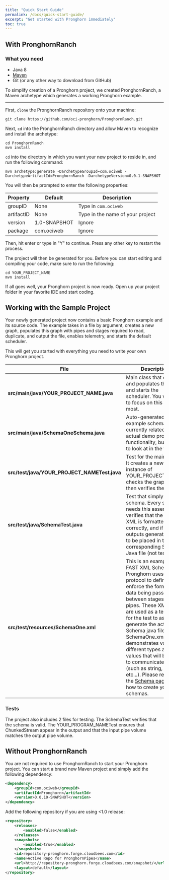 ```yaml
---
title: "Quick Start Guide"
permalink: /docs/quick-start-guide/
excerpt: "Get started with Pronghorn immediately"
toc: true
---
```

## With PronghornRanch
### What you need
* Java 8
* [Maven](https://maven.apache.org/)
* Git (or any other way to download from GitHub)

To simplify creation of a Pronghorn project, we created PronghornRanch, a Maven archetype which generates a working Pronghorn example.

***


First, `clone` the PronghornRanch repository onto your machine:

```
git clone https://github.com/oci-pronghorn/PronghornRanch.git
```

Next, `cd` into the PronghornRanch directory and allow Maven to recognize and install the archetype:

```
cd PronghornRanch
mvn install
```

`cd` into the directory in which you want your new project to reside in, and run the following command:

```
mvn archetype:generate -DarchetypeGroupId=com.ociweb -DarchetypeArtifactId=PronghornRanch -DarchetypeVersion=0.0.1-SNAPSHOT
```

You will then be prompted to enter the following properties:

**Property**|**Default**|**Description**
-----|-----|-----
groupID|None|Type in `com.ociweb`
artifactID|None|Type in the name of your project
version|1.0-SNAPSHOT|Ignore
package|com.ociweb|Ignore

Then, hit enter or type in "Y" to continue. Press any other key to restart the process.

The project will then be generated for you.
Before you can start editing and compiling your code, make sure to run the following:

```
cd YOUR_PROJECT_NAME
mvn install
```

If all goes well, your Pronghorn project is now ready. Open up your project folder in your favorite IDE and start coding.

## Working with the Sample Project
Your newly generated project now contains a basic Pronghorn example and its source code. The example takes in a file by argument, creates a new graph, populates this graph with pipes and stages required to read, duplicate, and output the file, enables telemetry, and starts the default scheduler.

This will get you started with everything you need to write your own Pronghorn project.

| File                                       | Description                                                                                                                                                                                                                                                                                                                                                                                                                                                                                                     |
| ------------------------------------------ | --------------------------------------------------------------------------------------------------------------------------------------------------------------------------------------------------------------------------------------------------------------------------------------------------------------------------------------------------------------------------------------------------------------------------------------------------------------------------------------------------------------- |
| **src/main/java/YOUR_PROJECT_NAME.java**       | Main class that creates and populates the graph and starts the scheduler. You will want to focus on this file the most.                                                                                                                                                                                                                                                                                                                                                                                         |
| **src/main/java/SchemaOneSchema.java**         | Auto-generated example schema. Not currently related to actual demo project functionality, but useful to look at in the future.                                                                                                                                                                                                                                                                                                                                                                                 |
| **src/test/java/YOUR_PROJECT_NAMETest.java**   | Test for the main class. It creates a new instance of YOUR_PROJECT_NAME, checks the graph, and then  verifies the output.                                                                                                                                                                                                                                                                                                                                                                                       |
| **src/test/java/SchemaTest.java**              | Test that simply asserts schema. Every schema needs this assertion. It verifies that the FAST XML is formatted correctly, and if it isn't, outputs generated code to be placed in the corresponding Schema Java file (not test file).                                                                                                                                                                                                                                                                           |
| **src/test/resources/SchemaOne.xml**           | This is an example of a FAST XML Schema. Pronghorn uses this protocol to define and enforce the format of data being passed between stages and pipes. These XML files are used as a template for the test to assert and generate the actual Schema java file. The SchemaOne.xml demonstrates various different types and values that will be used to communicate data (such as string, uint, etc...). Please refer to the [Schema page](../schemas) on how to create your own schemas.     |

### Tests
The project also includes 2 files for testing. The SchemaTest verifies that the schema is valid. The YOUR_PROGRAM_NAMETest ensures that ChunkedStream appear in the output and that the input pipe volume matches the output pipe volume.

## Without PronghornRanch
You are not required to use PronghornRanch to start your Pronghorn project. You can start a brand new Maven project and simply add the following dependency:

```xml
<dependency>
	<groupId>com.ociweb</groupId>
	<artifactId>Pronghorn</artifactId>
	<version>0.0.10-SNAPSHOT</version>
</dependency>
```

Add the following repository if you are using <1.0 release:
```xml
<repository>
	<releases>
		<enabled>false</enabled>
	</releases>
	<snapshots>
		<enabled>true</enabled>
	</snapshots>
	<id>repository-pronghorn.forge.cloudbees.com</id>
	<name>Active Repo for PronghornPipes</name>
	<url>http://repository-pronghorn.forge.cloudbees.com/snapshot/</url>
	<layout>default</layout>
</repository>
```